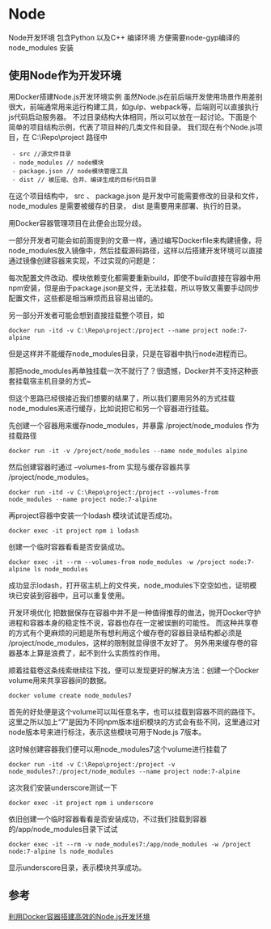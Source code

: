 # Node
Node开发环境 包含Python 以及C++ 编译环境 方便需要node-gyp编译的node_modules 安装

## 使用Node作为开发环境

用Docker搭建Node.js开发环境实例
虽然Node.js在前后端开发使用场景作用差别很大，前端通常用来运行构建工具，如gulp、webpack等，后端则可以直接执行js代码启动服务器。 
不过目录结构大体相同，所以可以放在一起讨论。下面是个简单的项目结构示例，代表了项目种的几类文件和目录。 
我们现在有个Node.js项目，在 C:\Repo\project 路径中

```
 - src //源文件目录
 - node_modules // node模块
 - package.json // node模块管理工具
 - dist // 被压缩、合并、编译生成的目标代码目录
```
在这个项目结构中， src 、 package.json 是开发中可能需要修改的目录和文件， node_modules 是需要被缓存的目录， dist 是需要用来部署、执行的目录。

用Docker容器管理项目在此便会出现分歧。

一部分开发者可能会如前面提到的文章一样，通过编写Dockerfile来构建镜像，将node_modules放入镜像中，然后挂载源码路径，这样以后搭建开发环境可以直接通过镜像创建容器来实现，不过实现的问题是：

每次配置文件改动、模块依赖变化都需要重新build，即使不build直接在容器中用npm安装，但是由于package.json是文件，无法挂载，所以导致又需要手动同步配置文件，这些都是相当麻烦而且容易出错的。

另一部分开发者可能会想到直接挂载整个项目，如
```
docker run -itd -v C:\Repo\project:/project --name project node:7-alpine
```
但是这样并不能缓存node_modules目录，只是在容器中执行node进程而已。

那把node_modules再单独挂载一次不就行了？很遗憾，Docker并不支持这种嵌套挂载宿主机目录的方式~

但这个思路已经很接近我们想要的结果了，所以我们要用另外的方式挂载node_modules来进行缓存，比如说把它和另一个容器进行挂载。

先创建一个容器用来缓存node_modules，并暴露 /project/node_modules 作为挂载路径
```
docker run -it -v /project/node_modules --name node_modules alpine
```
然后创建容器时通过 –volumes-from 实现与缓存容器共享 /project/node_modules。
```
docker run -itd -v C:\Repo\project:/project --volumes-from node_modules --name project node:7-alpine
```
再project容器中安装一个lodash 模块试试是否成功。
```
docker exec -it project npm i lodash
```
创建一个临时容器看看是否安装成功。
```
docker exec -it --rm --volumes-from node_modules -w /project node:7-alpine ls node_modules
```
成功显示lodash，打开宿主机上的文件夹，node_modules下空空如也，证明模块已安装到容器中，且可以重复使用。

开发环境优化
把数据保存在容器中并不是一种值得推荐的做法，抛开Docker守护进程和容器本身的稳定性不说，容器也存在一定被误删的可能性。 
而这种共享卷的方式有个更麻烦的问题是所有想利用这个缓存卷的容器目录结构都必须是 /project/node_modules，这样的限制就显得很不友好了。 
另外用来缓存卷的容器基本上算是浪费了，起不到什么实质性的作用。

顺着挂载卷这条线索继续往下找，便可以发现更好的解决方法：创建一个Docker volume用来共享容器间的数据。
```
docker volume create node_modules7
```
首先的好处便是这个volume可以叫任意名字，也可以挂载到容器不同的路径下。这里之所以加上“7”是因为不同npm版本组织模块的方式会有些不同，这里通过对node版本号来进行标注，表示这些模块可用于Node.js 7版本。

这时候创建容器我们便可以用node_modules7这个volume进行挂载了
```
docker run -itd -v C:\Repo\project:/project -v node_modules7:/project/node_modules --name project node:7-alpine
```
这次我们安装underscore测试一下
```
docker exec -it project npm i underscore
```
依旧创建一个临时容器看看是否安装成功，不过我们挂载到容器的/app/node_modules目录下试试
```
docker exec -it --rm -v node_modules7:/app/node_modules -w /project node:7-alpine ls node_modules
```
显示underscore目录，表示模块共享成功。


## 参考

[利用Docker容器搭建高效的Node.js开发环境](http://ju.outofmemory.cn/entry/326707)



